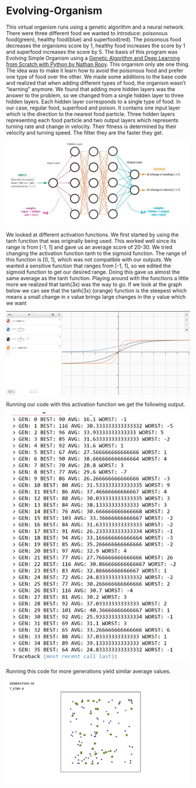 # Evolving-Organism
  This virtual organism runs using a genetic algorithm and a neural network. There were three different food we wanted to introduce: poisonous food(green), healthy food(blue) and superfood(red). The poisonous food decreases the organisms score by 1, healthy food increases the score by 1 and superfood increases the score by 5.
The basis of this program was Evolving Simple Organism using a [Genetic Algorithm and Deep Learning from Scratch with Python by Nathan Rooy](https://nathanrooy.github.io/posts/2017-11-30/evolving-simple-organisms-using-a-genetic-algorithm-and-deep-learning/). This organism only ate one thing. The idea was to make it learn how to avoid the poisonous food and prefer one type of food over the other. 
We made some additions to the base code and realized that when adding different types of food, the organism wasn’t “learning” anymore. We found that adding more hidden layers was the answer to the problem, so we changed from a single hidden layer to three hidden layers. Each hidden layer corresponds to a single type of food. 
In our case, regular food, superfood and poison. It contains one input layer which is the direction to the nearest food particle. Three hidden layers representing each food particle and two output layers which represents turning rate and change in velocity. Their fitness is determined by their velocity and turning speed. The fitter they are the faster they get. 

![alt text](https://github.com/BinamB/Evolving-Organism/blob/master/Capture.PNG)

We looked at different activation functions. We first started by using the tanh function that was originally being used. This worked well since its range is from [-1, 1] and gave us an average score of 20-30. We tried changing the activation function tanh to the sigmoid function.  The range of this function is [0, 1], which was not compatible with our outputs.
We wanted a sensitive function that ranges from [-1, 1], so we edited the sigmoid function to get our desired range. Doing this gave us almost the same average as the tanh function. Playing around with the functions a little more we realized that tanh(3x) was the way to go. If we look at the graph below we can see that the tanh(3x) (orange) function is the steepest which means a small 
change in x value brings large changes in the y value which we want 

![alt text](https://github.com/BinamB/Evolving-Organism/blob/master/tanh%20vs%20sigmoid%20functions.PNG)

Running our code with this activation function we get the following output. 

![alt text](https://github.com/BinamB/Evolving-Organism/blob/master/fitness.PNG)

Running this code for more generations yield similar average values.

![alt text](https://github.com/BinamB/Evolving-Organism/blob/master/sample.gif)



